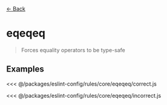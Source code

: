 [&#x2190; Back](./)
# eqeqeq <badge text="warn" type="warn" vertical="middle"/>

> Forces equality operators to be type-safe


## Examples

<code-highlight>
 
<div slot="correct">

<<< @/packages/eslint-config/rules/core/eqeqeq/correct.js

</div>

 
<div slot="incorrect">

<<< @/packages/eslint-config/rules/core/eqeqeq/incorrect.js

</div>

 
</code-highlight>

